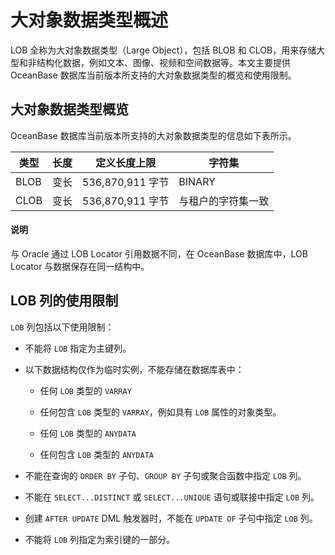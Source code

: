 # 大对象数据类型概述

LOB 全称为大对象数据类型（Large Object），包括 BLOB 和 CLOB，用来存储大型和非结构化数据，例如文本、图像、视频和空间数据等。本文主要提供 OceanBase 数据库当前版本所支持的大对象数据类型的概览和使用限制。

## 大对象数据类型概览

OceanBase 数据库当前版本所支持的大对象数据类型的信息如下表所示。

|  类型  | 长度 | **定义长度上限** |    字符集    |
|------|----|----------------|-----------|
| BLOB | 变长 | 536,870,911 字节           | BINARY    |
| CLOB | 变长 | 536,870,911 字节           | 与租户的字符集一致 |

  <main id="notice" type='explain'>
    <h4>说明</h4>
    <p>与 Oracle 通过 LOB Locator 引用数据不同，在 OceanBase 数据库中，LOB Locator 与数据保存在同一结构中。</p>
  </main>

## LOB 列的使用限制

`LOB` 列包括以下使用限制：

* 不能将 `LOB` 指定为主键列。

* 以下数据结构仅作为临时实例，不能存储在数据库表中：

  * 任何 `LOB` 类型的 `VARRAY`

  * 任何包含 `LOB` 类型的 `VARRAY`，例如具有 `LOB` 属性的对象类型。

  * 任何 `LOB` 类型的 `ANYDATA`

  * 任何包含 `LOB` 类型的 `ANYDATA`

* 不能在查询的 `ORDER BY` 子句、`GROUP BY` 子句或聚合函数中指定 `LOB` 列。

* 不能在 `SELECT...DISTINCT` 或 `SELECT...UNIQUE` 语句或联接中指定 `LOB` 列。

* 创建 `AFTER UPDATE` DML 触发器时，不能在 `UPDATE OF` 子句中指定 `LOB` 列。

* 不能将 `LOB` 列指定为索引键的一部分。
